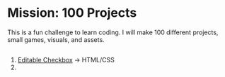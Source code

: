 <h1>Mission: 100 Projects</h1>
This is a fun challenge to learn coding. I will make 100 different projects, small games, visuals, and assets. 

##

1. [Editable Checkbox](https://github.com/melanielaporte/asset-Editable-Checkbox) -> HTML/CSS
2. 
